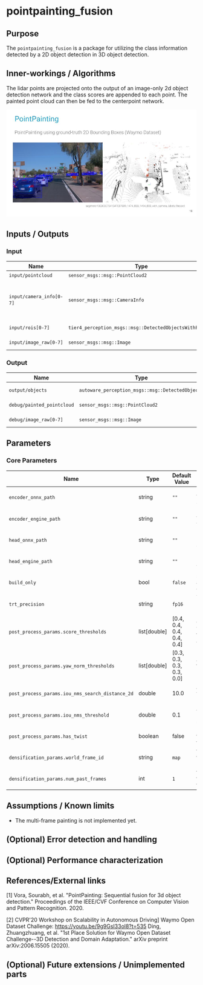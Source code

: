 # pointpainting_fusion

## Purpose

The `pointpainting_fusion` is a package for utilizing the class information detected by a 2D object detection in 3D object detection.

## Inner-workings / Algorithms

The lidar points are projected onto the output of an image-only 2d object detection network and the class scores are appended to each point. The painted point cloud can then be fed to the centerpoint network.

![pointpainting_fusion_image](./images/pointpainting_fusion.jpg)

## Inputs / Outputs

### Input

| Name                     | Type                                                     | Description                                               |
| ------------------------ | -------------------------------------------------------- | --------------------------------------------------------- |
| `input/pointcloud`       | `sensor_msgs::msg::PointCloud2`                          | pointcloud                                                |
| `input/camera_info[0-7]` | `sensor_msgs::msg::CameraInfo`                           | camera information to project 3d points onto image planes |
| `input/rois[0-7]`        | `tier4_perception_msgs::msg::DetectedObjectsWithFeature` | ROIs from each image                                      |
| `input/image_raw[0-7]`   | `sensor_msgs::msg::Image`                                | images for visualization                                  |

### Output

| Name                       | Type                                             | Description              |
| -------------------------- | ------------------------------------------------ | ------------------------ |
| `output/objects`           | `autoware_perception_msgs::msg::DetectedObjects` | detected objects         |
| `debug/painted_pointcloud` | `sensor_msgs::msg::PointCloud2`                  | painted pointcloud       |
| `debug/image_raw[0-7]`     | `sensor_msgs::msg::Image`                        | images for visualization |

## Parameters

### Core Parameters

| Name                                             | Type         | Default Value             | Description                                                              |
| ------------------------------------------------ | ------------ | ------------------------- | ------------------------------------------------------------------------ |
| `encoder_onnx_path`                              | string       | `""`                      | path to VoxelFeatureEncoder ONNX file                                    |
| `encoder_engine_path`                            | string       | `""`                      | path to VoxelFeatureEncoder TensorRT Engine file                         |
| `head_onnx_path`                                 | string       | `""`                      | path to DetectionHead ONNX file                                          |
| `head_engine_path`                               | string       | `""`                      | path to DetectionHead TensorRT Engine file                               |
| `build_only`                                     | bool         | `false`                   | shutdown the node after TensorRT engine file is built                    |
| `trt_precision`                                  | string       | `fp16`                    | TensorRT inference precision: `fp32` or `fp16`                           |
| `post_process_params.score_thresholds`           | list[double] | [0.4, 0.4, 0.4, 0.4, 0.4] | detected objects with score less than their label threshold are ignored. |
| `post_process_params.yaw_norm_thresholds`        | list[double] | [0.3, 0.3, 0.3, 0.3, 0.0] | An array of distance threshold values of norm of yaw [rad].              |
| `post_process_params.iou_nms_search_distance_2d` | double       | 10.0                      | A maximum distance value to search the nearest objects.                  |
| `post_process_params.iou_nms_threshold`          | double       | 0.1                       | A threshold value of NMS using IoU score.                                |
| `post_process_params.has_twist`                  | boolean      | false                     | Indicates whether the model outputs twist value.                         |
| `densification_params.world_frame_id`            | string       | `map`                     | the world frame id to fuse multi-frame pointcloud                        |
| `densification_params.num_past_frames`           | int          | `1`                       | the number of past frames to fuse with the current frame                 |

## Assumptions / Known limits

- The multi-frame painting is not implemented yet.

## (Optional) Error detection and handling

<!-- Write how to detect errors and how to recover from them.

Example:
  This package can handle up to 20 obstacles. If more obstacles found, this node will give up and raise diagnostic errors.
-->

## (Optional) Performance characterization

<!-- Write performance information like complexity. If it wouldn't be the bottleneck, not necessary.

Example:
  ### Complexity

  This algorithm is O(N).

  ### Processing time

  ...
-->

## References/External links

<!-- cspell: ignore Vora, Sourabh -->

[1] Vora, Sourabh, et al. "PointPainting: Sequential fusion for 3d object detection." Proceedings of the IEEE/CVF Conference on Computer Vision and Pattern Recognition. 2020.

<!-- cspell: ignore Zhuangzhuang -->

[2] CVPR'20 Workshop on Scalability in Autonomous Driving] Waymo Open Dataset Challenge: <https://youtu.be/9g9GsI33ol8?t=535>
Ding, Zhuangzhuang, et al. "1st Place Solution for Waymo Open Dataset Challenge--3D Detection and Domain Adaptation." arXiv preprint arXiv:2006.15505 (2020).

## (Optional) Future extensions / Unimplemented parts

<!-- Write future extensions of this package.

Example:
  Currently, this package can't handle the chattering obstacles well. We plan to add some probabilistic filters in the perception layer to improve it.
  Also, there are some parameters that should be global(e.g. vehicle size, max steering, etc.). These will be refactored and defined as global parameters so that we can share the same parameters between different nodes.
-->
